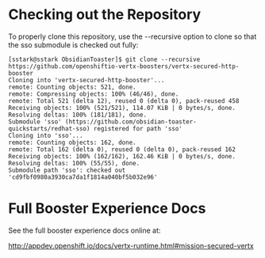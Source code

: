 # Checking out the Repository
To properly clone this repository, use the --recursive option to clone so that the sso submodule is checked out fully:

```
[sstark@sstark ObsidianToaster]$ git clone --recursive https://github.com/openshiftio-vertx-boosters/vertx-secured-http-booster
Cloning into 'vertx-secured-http-booster'...
remote: Counting objects: 521, done.
remote: Compressing objects: 100% (46/46), done.
remote: Total 521 (delta 12), reused 0 (delta 0), pack-reused 458
Receiving objects: 100% (521/521), 114.07 KiB | 0 bytes/s, done.
Resolving deltas: 100% (181/181), done.
Submodule 'sso' (https://github.com/obsidian-toaster-quickstarts/redhat-sso) registered for path 'sso'
Cloning into 'sso'...
remote: Counting objects: 162, done.
remote: Total 162 (delta 0), reused 0 (delta 0), pack-reused 162
Receiving objects: 100% (162/162), 162.46 KiB | 0 bytes/s, done.
Resolving deltas: 100% (55/55), done.
Submodule path 'sso': checked out 'cd9fbf0980a3930ca7da1f1814a040bf5b032e96'
```

# Full Booster Experience Docs
See the full booster experience docs online at:

<http://appdev.openshift.io/docs/vertx-runtime.html#mission-secured-vertx>
